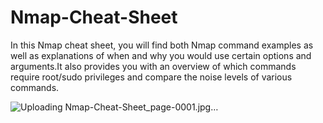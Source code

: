 # Nmap-Cheat-Sheet
In this Nmap cheat sheet, you will find both Nmap command examples as well as explanations of when and why you would use certain options and arguments.It also provides you with an overview of which commands require root/sudo privileges and compare the noise levels of various commands.

![Uploading Nmap-Cheat-Sheet_page-0001.jpg…]()

